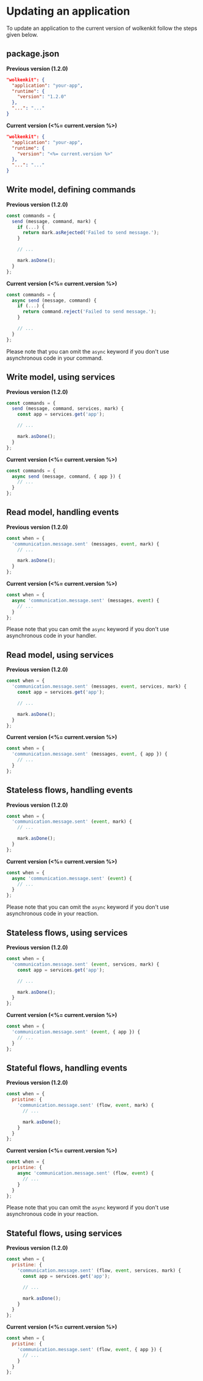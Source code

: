 # Updating an application

To update an application to the current version of wolkenkit follow the steps given below.

## package.json

**Previous version (1.2.0)**

```json
"wolkenkit": {
  "application": "your-app",
  "runtime": {
    "version": "1.2.0"
  },
  "...": "..."
}
```

**Current version (<%= current.version %>)**

```json
"wolkenkit": {
  "application": "your-app",
  "runtime": {
    "version": "<%= current.version %>"
  },
  "...": "..."
}
```

## Write model, defining commands

**Previous version (1.2.0)**

```javascript
const commands = {
  send (message, command, mark) {
    if (...) {
      return mark.asRejected('Failed to send message.');
    }

    // ...

    mark.asDone();
  }
};
```

**Current version (<%= current.version %>)**

```javascript
const commands = {
  async send (message, command) {
    if (...) {
      return command.reject('Failed to send message.');
    }

    // ...
  }
};
```

Please note that you can omit the `async` keyword if you don't use asynchronous code in your command.

## Write model, using services

**Previous version (1.2.0)**

```javascript
const commands = {
  send (message, command, services, mark) {
    const app = services.get('app');

    // ...

    mark.asDone();
  }
};
```

**Current version (<%= current.version %>)**

```javascript
const commands = {
  async send (message, command, { app }) {
    // ...
  }
};
```

## Read model, handling events

**Previous version (1.2.0)**

```javascript
const when = {
  'communication.message.sent' (messages, event, mark) {
    // ...

    mark.asDone();
  }
};
```

**Current version (<%= current.version %>)**

```javascript
const when = {
  async 'communication.message.sent' (messages, event) {
    // ...
  }
};
```

Please note that you can omit the `async` keyword if you don't use asynchronous code in your handler.

## Read model, using services

**Previous version (1.2.0)**

```javascript
const when = {
  'communication.message.sent' (messages, event, services, mark) {
    const app = services.get('app');

    // ...

    mark.asDone();
  }
};
```

**Current version (<%= current.version %>)**

```javascript
const when = {
  'communication.message.sent' (messages, event, { app }) {
    // ...
  }
};
```

## Stateless flows, handling events

**Previous version (1.2.0)**

```javascript
const when = {
  'communication.message.sent' (event, mark) {
    // ...

    mark.asDone();
  }
};
```

**Current version (<%= current.version %>)**

```javascript
const when = {
  async 'communication.message.sent' (event) {
    // ...
  }
};
```

Please note that you can omit the `async` keyword if you don't use asynchronous code in your reaction.

## Stateless flows, using services

**Previous version (1.2.0)**

```javascript
const when = {
  'communication.message.sent' (event, services, mark) {
    const app = services.get('app');

    // ...

    mark.asDone();
  }
};
```

**Current version (<%= current.version %>)**

```javascript
const when = {
  'communication.message.sent' (event, { app }) {
    // ...
  }
};
```

## Stateful flows, handling events

**Previous version (1.2.0)**

```javascript
const when = {
  pristine: {
    'communication.message.sent' (flow, event, mark) {
      // ...

      mark.asDone();
    }    
  }
};
```

**Current version (<%= current.version %>)**

```javascript
const when = {
  pristine: {
    async 'communication.message.sent' (flow, event) {
      // ...
    }    
  }
};
```

Please note that you can omit the `async` keyword if you don't use asynchronous code in your reaction.

## Stateful flows, using services

**Previous version (1.2.0)**

```javascript
const when = {
  pristine: {
    'communication.message.sent' (flow, event, services, mark) {
      const app = services.get('app');

      // ...

      mark.asDone();
    }    
  }
};
```

**Current version (<%= current.version %>)**

```javascript
const when = {
  pristine: {
    'communication.message.sent' (flow, event, { app }) {
      // ...
    }    
  }
};
```
